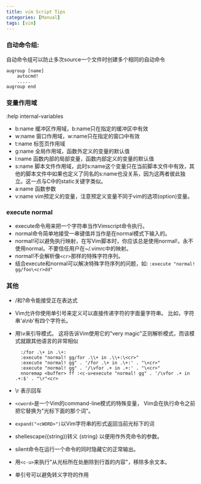 ```yaml
---
title: vim Script Tips
categories: [Manual]
tags: [vim]
---
```


### 自动命令组:

自动命令组可以防止多次source一个文件时创建多个相同的自动命令

``` vim
augroup [name]
    autocmd!
    .....
augroup end
```

### 变量作用域

:help internal-variables

* b:name 缓冲区作用域，b:name只在指定的缓冲区中有效
* w:name 窗口作用域，w:name只在指定的窗口中有效
* t:name 标签页作用域
* g:name 全局作用域，函数外定义的变量的默认值
* l:name 函数内部的局部变量，函数内部定义的变量的默认值
* s:name 脚本文件作用域，此时s:name这个变量只在当前脚本文件中有效，其他的脚本文件中如果也定义了同名的s:name也没关系，因为这两者彼此独立。这一点与C中的static关键字类似。
* a:name 函数参数
* v:name vim预定义的变量，注意预定义变量不同于vim的选项(option)变量。

### execute normal

* execute命令用来把一个字符串当作Vimscript命令执行。
* normal命令简单地接受一串键值并当作是在normal模式下输入的。
* normal!可以避免执行映射，在写Vim脚本时，你应该总是使用normal!，永不使用normal。不要信任用户在~/.vimrc中的映射。
* normal!不会解析像`<cr>`那样的特殊字符序列。
* 结合execute和normal可以解决特殊字符序列的问题，如: `:execute "normal! gg/foo\<cr>dd"`

### 其他

* /和?命令能接受正在表达式
* Vim允许你使用单引号来定义可以直接传递字符的字面量字符串。 比如，字符串'a\nb'有四个字符长。
* 用\v来引导模式。 这将告诉Vim使用它的"very magic"正则解析模式，而该模式就跟其他语言的非常相似

        :/for .\+ in .\+:
        :execute "normal! gg/for .\\+ in .\\+:\<cr>"
        :execute "normal! gg" . '/for .\+ in .\+:' . "\<cr>"
        :execute "normal! gg" . '/\vfor .+ in .+:' . "\<cr>"
        nnoremap <buffer> ff :<c-u>execute "normal! gg" . '/\vfor .+ in .+:$' . "\r"<cr>

* \r 表示回车
* `<cword>`是一个Vim的command-line模式的特殊变量， Vim会在执行命令之前把它替换为"光标下面的那个词"。
* `expand("<cWORD>")`以Vim字符串的形式返回当前光标下的词
* shellescape({string})转义 {string} 以便用作外壳命令的参数。
* silent命令在运行一个命令的同时隐藏它的正常输出。
* 用`<c-u>`来执行"从光标所在处删除到行首的内容"，移除多余文本。
* 单引号可以避免转义字符的作用
